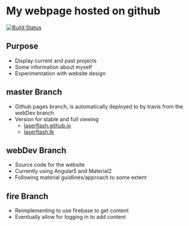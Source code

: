 # My webpage hosted on github

[![Build Status](https://travis-ci.org/LaserFlash/LaserFlash.github.io.svg?branch=webDev)](https://travis-ci.org/LaserFlash/LaserFlash.github.io)

## Purpose

- Display current and past projects
- Some information about myself
- Experimentation with website design

## master Branch

- Github pages branch, is automatically deployed to by travis from the webDev branch
- Version for stable and full viewing
  - [laserflash.github.io](http://laserflash.github.io)
  - [laserflash.tk](http://laserflash.tk)

## webDev Branch

- Source code for the website
- Currently using Angular5 and Material2
- Following material guidlines/approach to some extent

## fire Branch

- Reimplementing to use firebase to get content
- Eventually allow for logging in to add content
